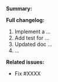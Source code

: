 <!-- 
Please make sure to read the Pull Request Guidelines and follow them all!
See .github/CONTRIBUTING.md 
-->

<!-- PULL REQUEST TEMPLATE -->
<!-- Update "[ ]" to "[x]" to check a box -->

**Summary:**
<!-- Summarize the goal of this Pull Request -->

**Full changelog:**

1. Implement a  ...
2. Add test for ...
3. Updated doc ...
4. ...

**Related issues:**

* Fix #XXXX